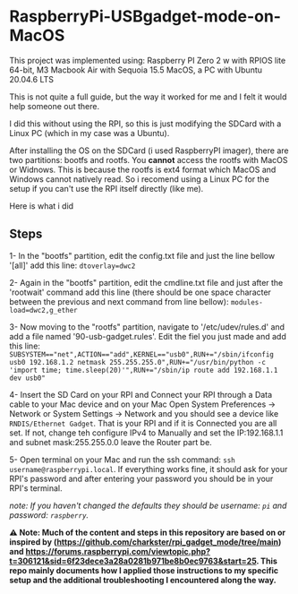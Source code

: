 # RaspberryPi-USBgadget-mode-on-MacOS
This project was implemented using: Raspberry PI Zero 2 w with RPIOS lite 64-bit, M3 Macbook Air with Sequoia 15.5 MacOS, a PC with Ubuntu 20.04.6 LTS

This is not quite a full guide, but the way it worked for me and I felt it would help someone out there. 

I did this without using the RPI, so this is just modifying the SDCard with a Linux PC (which in my case was a Ubuntu). 

After installing the OS on the SDCard (i used RaspberryPI imager), there are two partitions: bootfs and rootfs. You **cannot** access the rootfs with MacOS or Widnows. This is because the rootfs is ext4 format which MacOS and Windows cannot natively read. So i recomend using a Linux PC  for the setup if you can't use the RPI itself directly (like me).


Here is what i did
## Steps
 1- In the "bootfs" partition, edit the config.txt file and just the line bellow '[all]' add this line:
 ```dtoverlay=dwc2```
 
 2- Again in the "bootfs" partition, edit the cmdline.txt file and just after the 'rootwait' command add this line (there should be one space character between the previous and next command from line bellow):
 ```modules-load=dwc2,g_ether```

 3- Now moving to the "rootfs" partition, navigate to '/etc/udev/rules.d' and add a file named '90-usb-gadget.rules'. Edit the fiel you just made and add this line:
```SUBSYSTEM=="net",ACTION=="add",KERNEL=="usb0",RUN+="/sbin/ifconfig usb0 192.168.1.2 netmask 255.255.255.0",RUN+="/usr/bin/python -c 'import time; time.sleep(20)'",RUN+="/sbin/ip route add 192.168.1.1 dev usb0"```

4- Insert the SD Card on your RPI and Connect your RPI through a Data cable to your Mac device and on your Mac Open System Preferences → Network or System Settings → Network and you should see a device like ```RNDIS/Ethernet Gadget```. That is your RPI and if it is Connected you are all set. If not, change teh configure IPv4 to Manually and set the IP:192.168.1.1 and subnet mask:255.255.0.0 leave the Router part be. 

5- Open terminal on your Mac and run the ssh command:
```ssh username@raspberrypi.local```. If everything works fine, it should ask for your RPI's password and after entering your password you should be in your RPI's terminal.

*note: If you haven't changed the defaults they should be username: ```pi``` and password: ```raspberry```.*

**⚠️ Note: Much of the content and steps in this repository are based on or inspired by (https://github.com/charkster/rpi_gadget_mode/tree/main) and https://forums.raspberrypi.com/viewtopic.php?t=306121&sid=6f23dece3a28a0281b971be8b0ec9763&start=25. This repo mainly documents how I applied those instructions to my specific setup and the additional troubleshooting I encountered along the way.**
